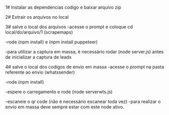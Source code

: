 1# Instalar as dependencias
codigo e baixar arquivo zip 

2# Extrair os arquivos no local

3# salve o local dos arquivos
-acesse o prompt e coloque cd local/do/arquivo/1 (scrapemaps)

-rode (npm install) e (npm install puppeteer)

-para utilizar a captura em massa, é necessário rodar (node server.js) antes de inicializar a captura de leads

4# salve o local dos codigos de envio em massa
-acesse o prompt na pasta referente ao envio (whatssender)

-rode (npm install)

-espere o carregamento e rode (node serverwts.js)

-escaneie o qr code (não é necessário escanear toda vez)
-para realizar o envio em massa deve sempre estar com este node ativo.
